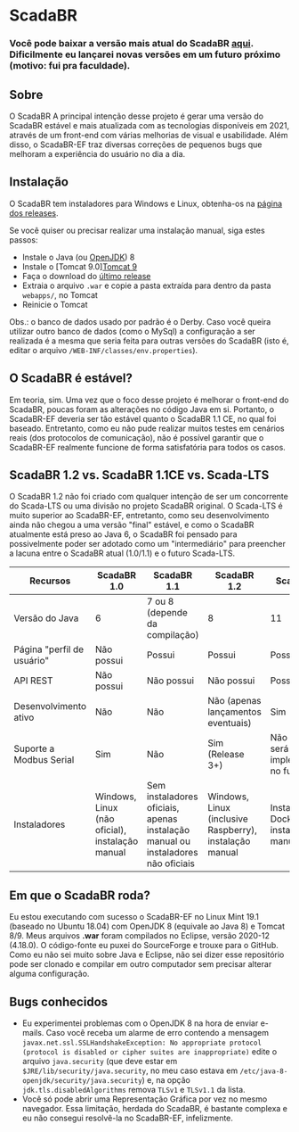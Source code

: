 # ScadaBR

### Você pode baixar a versão mais atual do ScadaBR [aqui](https://github.com/ScadaBR/ScadaBR/releases/latest). Dificilmente eu lançarei novas versões em um futuro próximo (motivo: fui pra faculdade).

## Sobre
O ScadaBR A principal intenção desse projeto é gerar uma versão do ScadaBR estável e mais atualizada com as tecnologias disponíveis em 2021, através de um front-end com várias melhorias de visual e usabilidade. Além disso, o ScadaBR-EF traz diversas correções de pequenos bugs que melhoram a experiência do usuário no dia a dia.

## Instalação
O ScadaBR tem instaladores para Windows e Linux, obtenha-os na [página dos releases](https://github.com/ScadaBR/ScadaBR/releases/latest/).

Se você quiser ou precisar realizar uma instalação manual, siga estes passos:
- Instale o Java (ou [OpenJDK](https://adoptopenjdk.net/releases.html?variant=openjdk8&jvmVariant=hotspot)) 8
- Instale o [Tomcat 9.0][Tomcat 9](https://tomcat.apache.org/download-90.cgi)
- Faça o download do [último release](https://github.com/ScadaBR/ScadaBR/releases/latest/)
- Extraia o arquivo `.war` e copie a pasta extraída para dentro da pasta `webapps/`, no Tomcat
- Reinicie o Tomcat

Obs.: o banco de dados usado por padrão é o Derby. Caso você queira utilizar outro banco de dados (como o MySql) a configuração a ser realizada é a mesma que seria feita para outras versões do ScadaBR (isto é, editar o arquivo `/WEB-INF/classes/env.properties`).

## O ScadaBR é estável?
Em teoria, sim. Uma vez que o foco desse projeto é melhorar o front-end do ScadaBR, poucas foram as alterações no código Java em si. Portanto, o ScadaBR-EF deveria ser tão estável quanto o ScadaBR 1.1 CE, no qual foi baseado. Entretanto, como eu não pude realizar muitos testes em cenários reais (dos protocolos de comunicação), não é possível garantir que o ScadaBR-EF realmente funcione de forma satisfatória para todos os casos.

## ScadaBR 1.2 vs. ScadaBR 1.1CE vs. Scada-LTS
O ScadaBR 1.2 não foi criado com qualquer intenção de ser um concorrente do Scada-LTS ou uma divisão no projeto ScadaBR original. O Scada-LTS é muito superior ao ScadaBR-EF, entretanto, como seu desenvolvimento ainda não chegou a uma versão "final" estável, e como o ScadaBR atualmente está preso ao Java 6, o ScadaBR foi pensado para possivelmente poder ser adotado como um "intermediário" para preencher a lacuna entre o ScadaBR atual (1.0/1.1) e o futuro Scada-LTS.


Recursos   | ScadaBR 1.0 | ScadaBR 1.1 | ScadaBR 1.2 | Scada-LTS
---------- | ----------- | ----------- | ---------- | ---------
Versão do Java | 6 | 7 ou 8 (depende da compilação) | 8 | 11
Página "perfil de usuário" | Não possui | Possui | Possui | Possui
API REST | Não possui | Não possui | Não possui | Possui
Desenvolvimento ativo | Não | Não | Não (apenas lançamentos eventuais) | Sim
Suporte a Modbus Serial | Sim | Não | Sim (Release 3+) | Não (mas será implementado no futuro)
Instaladores | Windows, Linux (não oficial), instalação manual | Sem instaladores oficiais, apenas instalação manual ou instaladores não oficiais | Windows, Linux (inclusive Raspberry), instalação manual | Instalação via Docker ou instalação manual


## Em que o ScadaBR roda?
Eu estou executando com sucesso o ScadaBR-EF no Linux Mint 19.1 (baseado no Ubuntu 18.04) com OpenJDK 8 (equivale ao Java 8) e Tomcat 8/9.
Meus arquivos **.war** foram compilados no Eclipse, versão 2020-12 (4.18.0).
O código-fonte eu puxei do SourceForge e trouxe para o GitHub. Como eu não sei muito sobre Java e Eclipse, não sei dizer esse repositório pode ser clonado e compilar em outro computador sem precisar alterar alguma configuração.

## Bugs conhecidos
- Eu experimentei problemas com o OpenJDK 8 na hora de enviar e-mails. Caso você receba um alarme de erro contendo a mensagem `javax.net.ssl.SSLHandshakeException: No appropriate protocol (protocol is disabled or cipher suites are inappropriate)` edite o arquivo `java.security` (que deve estar em `$JRE/lib/security/java.security`, no meu caso estava em `/etc/java-8-openjdk/security/java.security`) e, na opção `jdk.tls.disabledAlgorithms` remova `TLSv1` e `TLSv1.1` da lista.
- Você só pode abrir uma Representação Gráfica por vez no mesmo navegador. Essa limitação, herdada do ScadaBR, é bastante complexa e eu não consegui resolvê-la no ScadaBR-EF, infelizmente.
